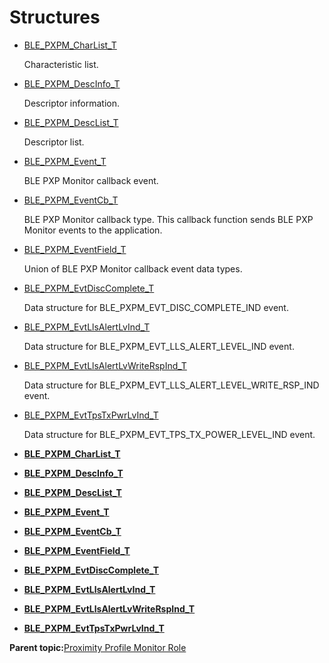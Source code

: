 # Structures

-   [BLE\_PXPM\_CharList\_T](GUID-F24DB61A-8823-4D29-AF98-191399B70F9C.md)

    Characteristic list.

-   [BLE\_PXPM\_DescInfo\_T](GUID-C0A8B685-9AFF-4C46-96E4-7D0A1E4ECB6F.md)

    Descriptor information.

-   [BLE\_PXPM\_DescList\_T](GUID-7751BDE6-710B-4763-B583-21CCDE570604.md)

    Descriptor list.

-   [BLE\_PXPM\_Event\_T](GUID-ACB60313-8BF7-49EF-94DB-43699238BF8E.md)

    BLE PXP Monitor callback event.

-   [BLE\_PXPM\_EventCb\_T](GUID-80DF3D00-77B5-4B76-9AB3-DE64458E975B.md)

    BLE PXP Monitor callback type. This callback function sends BLE PXP Monitor events to the application.

-   [BLE\_PXPM\_EventField\_T](GUID-1697FB9A-B10E-40B7-9B59-8AAE72C2A540.md)

    Union of BLE PXP Monitor callback event data types.

-   [BLE\_PXPM\_EvtDiscComplete\_T](GUID-22085E52-409B-4BC2-994C-757BA5774B6C.md)

    Data structure for BLE\_PXPM\_EVT\_DISC\_COMPLETE\_IND event.

-   [BLE\_PXPM\_EvtLlsAlertLvInd\_T](GUID-442B7CED-3027-4FC5-B29C-11A81136ED8F.md)

    Data structure for BLE\_PXPM\_EVT\_LLS\_ALERT\_LEVEL\_IND event.

-   [BLE\_PXPM\_EvtLlsAlertLvWriteRspInd\_T](GUID-5F78080A-4130-4EDF-82EA-C512B6B1C104.md)

    Data structure for BLE\_PXPM\_EVT\_LLS\_ALERT\_LEVEL\_WRITE\_RSP\_IND event.

-   [BLE\_PXPM\_EvtTpsTxPwrLvInd\_T](GUID-257171C3-8C69-48D8-B115-28DB3CF49A35.md)

    Data structure for BLE\_PXPM\_EVT\_TPS\_TX\_POWER\_LEVEL\_IND event.


-   **[BLE\_PXPM\_CharList\_T](GUID-F24DB61A-8823-4D29-AF98-191399B70F9C.md)**  

-   **[BLE\_PXPM\_DescInfo\_T](GUID-C0A8B685-9AFF-4C46-96E4-7D0A1E4ECB6F.md)**  

-   **[BLE\_PXPM\_DescList\_T](GUID-7751BDE6-710B-4763-B583-21CCDE570604.md)**  

-   **[BLE\_PXPM\_Event\_T](GUID-ACB60313-8BF7-49EF-94DB-43699238BF8E.md)**  

-   **[BLE\_PXPM\_EventCb\_T](GUID-80DF3D00-77B5-4B76-9AB3-DE64458E975B.md)**  

-   **[BLE\_PXPM\_EventField\_T](GUID-1697FB9A-B10E-40B7-9B59-8AAE72C2A540.md)**  

-   **[BLE\_PXPM\_EvtDiscComplete\_T](GUID-22085E52-409B-4BC2-994C-757BA5774B6C.md)**  

-   **[BLE\_PXPM\_EvtLlsAlertLvInd\_T](GUID-442B7CED-3027-4FC5-B29C-11A81136ED8F.md)**  

-   **[BLE\_PXPM\_EvtLlsAlertLvWriteRspInd\_T](GUID-5F78080A-4130-4EDF-82EA-C512B6B1C104.md)**  

-   **[BLE\_PXPM\_EvtTpsTxPwrLvInd\_T](GUID-257171C3-8C69-48D8-B115-28DB3CF49A35.md)**  


**Parent topic:**[Proximity Profile Monitor Role](GUID-F515F01D-4A93-47D2-9A9F-0E6F4A7CC21E.md)

